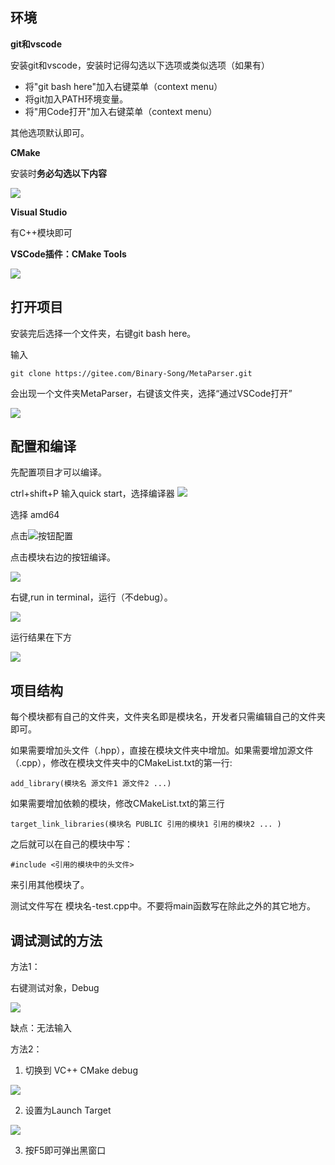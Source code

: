 
## 环境

**git和vscode**

安装git和vscode，安装时记得勾选以下选项或类似选项（如果有）

- 将"git bash here"加入右键菜单（context menu）
- 将git加入PATH环境变量。
- 将"用Code打开"加入右键菜单（context menu） 

其他选项默认即可。


**CMake**

安装时**务必勾选以下内容**

![](images/2021-04-24-11-59-00.png)

 
**Visual Studio**

有C++模块即可

**VSCode插件：CMake Tools**

![](images/2021-04-24-12-01-37.png)
 
## 打开项目

安装完后选择一个文件夹，右键git bash here。

输入

```
git clone https://gitee.com/Binary-Song/MetaParser.git
```

会出现一个文件夹MetaParser，右键该文件夹，选择“通过VSCode打开”

![](images/2021-04-24-12-12-02.png)

 
## 配置和编译

先配置项目才可以编译。

ctrl+shift+P 输入quick start，选择编译器
![](images/2021-04-24-12-17-01.png)

选择 amd64

点击![](images/2021-04-24-12-18-21.png)按钮配置


点击模块右边的按钮编译。

![](images/2021-04-24-12-20-18.png)

右键,run in terminal，运行（不debug）。

![](images/2021-04-24-12-22-41.png)

运行结果在下方

![](images/2021-04-24-12-23-59.png)

## 项目结构

每个模块都有自己的文件夹，文件夹名即是模块名，开发者只需编辑自己的文件夹即可。

如果需要增加头文件（.hpp），直接在模块文件夹中增加。如果需要增加源文件（.cpp），修改在模块文件夹中的CMakeList.txt的第一行:

```
add_library(模块名 源文件1 源文件2 ...)
```

如果需要增加依赖的模块，修改CMakeList.txt的第三行

```
target_link_libraries(模块名 PUBLIC 引用的模块1 引用的模块2 ... )
```

之后就可以在自己的模块中写：

```
#include <引用的模块中的头文件>
```

来引用其他模块了。

测试文件写在 模块名-test.cpp中。不要将main函数写在除此之外的其它地方。

## 调试测试的方法

方法1：

右键测试对象，Debug

![](images/2021-04-24-11-39-26.png)

缺点：无法输入

方法2：

1. 切换到 VC++ CMake debug

![](images/2021-04-24-11-42-07.png)


2. 设置为Launch Target

![](images/2021-04-24-11-48-12.png)

3. 按F5即可弹出黑窗口
